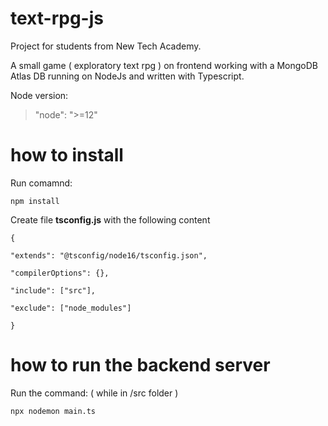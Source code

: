 #  text-rpg-js

Project for students from New Tech Academy.

A small game ( exploratory text rpg ) on frontend working with a MongoDB Atlas DB running on NodeJs and written with Typescript.

Node version:

> "node": ">=12"

#  how to install

Run comamnd:

    npm install


Create file **tsconfig.js** with the following content



    {

    "extends": "@tsconfig/node16/tsconfig.json",

    "compilerOptions": {},

    "include": ["src"],

    "exclude": ["node_modules"]

    }

# how to run the backend server

Run the command: ( while in /src folder )

    npx nodemon main.ts
